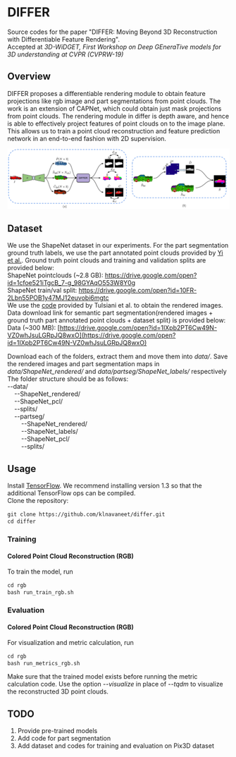 # DIFFER
Source codes for the paper "DIFFER: Moving Beyond 3D Reconstruction with Differentiable Feature Rendering".</br>
Accepted at *3D-WiDGET, First Workshop on Deep GEneraTive models for 3D understanding at CVPR (CVPRW-19)*

## Overview
DIFFER proposes a differentiable rendering module to obtain feature projections like rgb image and part segmentations from point clouds. The work is an extension of CAPNet, which could obtain just mask projections from point clouds. The rendering module in differ is depth aware, and hence is able to effectively project features of point clouds on to the image plane. This allows us to train a point cloud reconstruction and feature prediction network in an end-to-end fashion with 2D supervision. <br>

![](approach_overview.png)

## Dataset
We use the ShapeNet dataset in our experiments. For the part segmentation ground truth labels, we use the part annotated point clouds provided by <a href="https://cs.stanford.edu/~ericyi/project_page/part_annotation/" target="_blank" >Yi et al.</a>. Ground truth point clouds and training and validation splits are provided below: <br>
ShapeNet pointclouds (~2.8 GB): https://drive.google.com/open?id=1cfoe521iTgcB_7-g_98GYAqO553W8Y0g <br>
ShapeNet train/val split: https://drive.google.com/open?id=10FR-2Lbn55POB1y47MJ12euvobi6mgtc <br>
We use the <a href="https://github.com/shubhtuls/drc/blob/master/docs/snet.md#rendering" target="_blank" >code</a> provided by Tulsiani et al. to obtain the rendered images.   
Data download link for semantic part segmentation(rendered images + ground truth part annotated point clouds + dataset split) is provided below:<br>
Data (~300 MB): [https://drive.google.com/open?id=1IXpb2PT6Cw49N-VZ0whJsuLGRpJQ8wxO](https://drive.google.com/open?id=1IXpb2PT6Cw49N-VZ0whJsuLGRpJQ8wxO)

Download each of the folders, extract them and move them into *data/*. Save the rendered images and part segmentation maps in *data/ShapeNet_rendered/* and *data/partseg/ShapeNet_labels/* respectively <br> 
The folder structure should be as follows:<br>
--data/<br>
&nbsp; &nbsp; --ShapeNet_rendered/<br>
&nbsp; &nbsp; --ShapeNet_pcl/<br>
&nbsp; &nbsp; --splits/<br>
&nbsp; &nbsp; --partseg/<br>
&nbsp; &nbsp; &nbsp; &nbsp; --ShapeNet_rendered/<br>
&nbsp; &nbsp; &nbsp; &nbsp; --ShapeNet_labels/<br>
&nbsp; &nbsp; &nbsp; &nbsp; --ShapeNet_pcl/<br>
&nbsp; &nbsp; &nbsp; &nbsp; --splits/<br>

## Usage

Install [TensorFlow](https://www.tensorflow.org/install/). We recommend installing version 1.3 so that the additional TensorFlow ops can be compiled. <br>
Clone the repository:
```shell
git clone https://github.com/klnavaneet/differ.git
cd differ
```
### Training

#### Colored Point Cloud Reconstruction (RGB)
To train the model, run
```shell
cd rgb
bash run_train_rgb.sh
```
### Evaluation

#### Colored Point Cloud Reconstruction (RGB)

For visualization and metric calculation, run
```shell
cd rgb
bash run_metrics_rgb.sh
```
Make sure that the trained model exists before running the metric calculation code. Use the option *--visualize* in place of *--tqdm* to visualize the reconstructed 3D point clouds.

## TODO
1. Provide pre-trained models
2. Add code for part segmentation
3. Add dataset and codes for training and evaluation on Pix3D dataset
